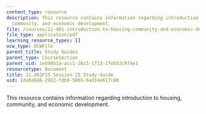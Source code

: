 ```yaml
---
content_type: resource
description: This resource contains information regarding introduction to housing,
  community, and economic development.
file: /courses/11-401-introduction-to-housing-community-and-economic-development-fall-2015/1da8a9462922fdb958656ad14e617c80_MIT11_401F15_Session25.pdf
file_type: application/pdf
learning_resource_types: []
ocw_type: OCWFile
parent_title: Study Guides
parent_type: CourseSection
parent_uid: 1eb98b1a-acc1-36c3-1713-1feb52c974e1
resourcetype: Document
title: 11.401F15 Session 25 Study Guide
uid: 1da8a946-2922-fdb9-5865-6ad14e617c80
---
```

This resource contains information regarding introduction to housing, community, and economic development.

